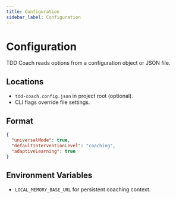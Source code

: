 ```yaml
---
title: Configuration
sidebar_label: Configuration
---
```


# Configuration

TDD Coach reads options from a configuration object or JSON file.

## Locations
- `tdd-coach.config.json` in project root (optional).
- CLI flags override file settings.

## Format
```json
{
  "universalMode": true,
  "defaultInterventionLevel": "coaching",
  "adaptiveLearning": true
}
```

## Environment Variables
- `LOCAL_MEMORY_BASE_URL` for persistent coaching context.
